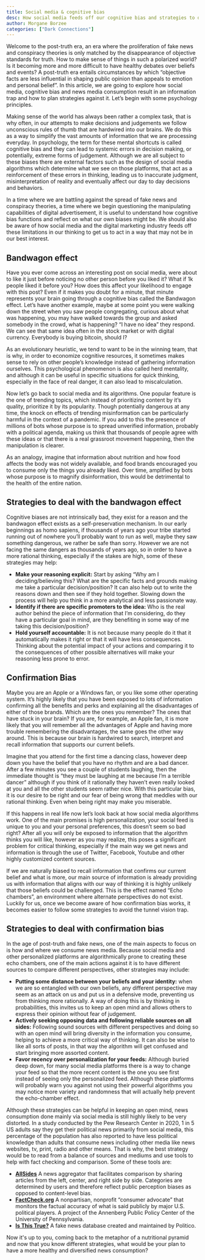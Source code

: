 ```yaml
---
title: Social media & cognitive bias
desc: How social media feeds off our cognitive bias and strategies to deal with it
author: Morgane Borzee
categories: ["Dark Connections"]
---
```


Welcome to the post-truth era, an era where the proliferation of fake news and conspiracy theories is only matched by the disappearance of objective standards for truth. How to make sense of things in such a polarized world? Is it becoming more and more difficult to have healthy debates over beliefs and events? A post-truth era entails circumstances by which “objective facts are less influential in shaping public opinion than appeals to emotion and personal belief”. In this article, we are going to explore how social media, cognitive bias and news media consumption result in an information trap and how to plan strategies against it. Let’s begin with some psychology principles.

Making sense of the world has always been rather a complex task, that is why often, in our attempts to make decisions and judgements we follow unconscious rules of thumb that are hardwired into our brains. We do this as a way to simplify the vast amounts of information that we are processing everyday. In psychology, the term for these mental shortcuts is called cognitive bias and they can lead to systemic errors in decision making, or potentially, extreme forms of judgement. Although we are all subject to these biases there are external factors such as the design of social media algorithms which determine what we see on those platforms, that act as a reinforcement of these errors in thinking, leading us to inaccurate judgment, misinterpretation of reality and eventually affect our day to day decisions and behaviors.

In a time where we are battling against the spread of fake news and conspiracy theories, a time where we begin questioning the manipulating capabilities of digital advertisement, it is useful to understand how cognitive bias functions and reflect on what our own biases might be. We should also be aware of how social media and the digital marketing industry feeds off these limitations in our thinking to get us to act in a way that may not be in our best interest.


## Bandwagon effect

Have you ever come across an interesting post on social media, were about to like it just before noticing no other person before you liked it? What if 1k people liked it before you? How does this affect your likelihood to engage with this post? Even if it makes you doubt for a minute, that minute represents your brain going through a cognitive bias called the Bandwagon effect. Let’s have another example, maybe at some point you were walking down the street when you saw people congregating, curious about what was happening, you may have walked towards the group and asked somebody in the crowd, what is happening? “I have no idea” they respond. We can see that same idea often in the stock market or with digital currency. Everybody is buying bitcoin, should I?

As an evolutionary heuristic, we tend to want to be in the winning team, that is why, in order to economize cognitive resources, it sometimes makes sense to rely on other people’s knowledge instead of gathering information ourselves. This psychological phenomenon is also called herd mentality, and although it can be useful in specific situations for quick thinking, especially in the face of real danger, it can also lead to miscalculation.

Now let’s go back to social media and its algorithms. One popular feature is the one of trending topics, which instead of prioritizing content by it’s quality, prioritize it by its popularity. Though potentially dangerous at any time, the knock on effects of trending misinformation can be particularly harmful in the context of a pandemic. If you add to this the presence of millions of bots whose purpose is to spread unverified information, probably with a political agenda, making us think that thousands of people agree with these ideas or that there is a real grassroot movement happening, then the manipulation is clearer.

As an analogy, imagine that information about nutrition and how food affects the body was not widely available, and food brands encouraged you to consume only the things you already liked. Over time, amplified by bots whose purpose is to magnify disinformation, this would be detrimental to the health of the entire nation.


## Strategies to deal with the bandwagon effect

Cognitive biases are not intrinsically bad, they exist for a reason and the bandwagon effect exists as a self-preservation mechanism. In our early beginnings as homo sapiens, if thousands of years ago your tribe started running out of nowhere you’ll probably want to run as well, maybe they saw something dangerous, we rather be safe than sorry. However we are not facing the same dangers as thousands of years ago, so in order to have a more rational thinking, especially if the stakes are high, some of these strategies may help:

* **Make your reasoning explicit:** Start by asking “Why am I deciding/believing this? What are the specific facts and grounds making me take a particular decision/position? It can also help out to write the reasons down and then see if they hold together. Slowing down the process will help you think in a more analytical and less passionate way.
* **Identify if there are specific promoters to the idea:** Who is the real author behind the piece of information that I’m considering, do they have a particular goal in mind, are they benefiting in some way of me taking this decision/position?
* **Hold yourself accountable:** It is not because many people do it that it automatically makes it right or that it will have less consequences. Thinking about the potential impact of your actions and comparing it to the consequences of other possible alternatives will make your reasoning less prone to error.

## Confirmation Bias

Maybe you are an Apple or a Windows fan, or you like some other operating system. It’s highly likely that you have been exposed to lots of information confirming all the benefits and perks and explaining all the disadvantages of either of those brands. Which are the ones you remember? The ones that have stuck in your brain? If you are, for example, an Apple fan, it is more likely that you will remember all the advantages of Apple and having more trouble remembering the disadvantages, the same goes the other way around. This is because our brain is hardwired to search, interpret and recall information that supports our current beliefs. 

Imagine that you attend for the first time a dancing class, however deep down you have the belief that you have no rhythm and are a bad dancer. After a few minutes you see a couple of students laughing, then the immediate thought is “they must be laughing at me because I’m a terrible dancer” although if you think of it rationally they haven’t even really looked at you and all the other students seem rather nice. With this particular bias, it is our desire to be right and our fear of being wrong that meddles with our rational thinking. Even when being right may make you miserable.

If this happens in real life now let’s look back at how social media algorithms work. One of the main promises is high personalization, your social feed is unique to you and your personal preferences, this doesn’t seem so bad right? After all you will only be exposed to information that the algorithm thinks you will like, however as you may realize, this poses a significant problem for critical thinking, especially if the main way we get news and information is through the use of Twitter, Facebook, Youtube and other highly customized content sources. 

If we are naturally biased to recall information that confirms our current belief and what is more, our main source of information is already providing us with information that aligns with our way of thinking it is highly unlikely that those beliefs could be challenged. This is the effect named “Echo chambers”, an environment where alternate perspectives do not exist. Luckily for us, once we become aware of how confirmation bias works, it becomes easier to follow some strategies to avoid the tunnel vision trap.

## Strategies to deal with confirmation bias 

In the age of post-truth and fake news, one of the main aspects to focus on is how and where we consume news media. Because social media and other personalized platforms are algorithmically prone to creating these echo chambers, one of the main actions against it is to have different sources to compare different perspectives, other strategies may include:

* **Putting some distance between your beliefs and your identity:** when we are so entangled with our own beliefs, any different perspective may seem as an attack on us and put us in a defensive mode, preventing us from thinking more rationally. A way of doing this is by thinking in probabilities, this invites us to keep an open mind and allows others to express their opinion without fear of judgement.
* **Actively seeking opposing data and following reliable sources on all sides:** Following sound sources with different perspectives and doing so with an open mind will bring diversity in the information you consume, helping to achieve a more critical way of thinking. It can also be wise to like all sorts of posts, in that way the algorithm will get confused and start bringing more assorted content.
* **Favor recency over personalization for your feeds:** Although buried deep down, for many social media platforms there is a way to change your feed so that the more recent content is the one you see first instead of seeing only the personalized feed. Although these platforms will probably warn you against not using their powerful algorithms you may notice more variety and randomness that will actually help prevent the echo-chamber effect.

Although these strategies can be helpful in keeping an open mind, news consumption done mainly via social media is still highly likely to be very distorted. In a study conducted by the Pew Research Center in 2020, 1 in 5 US adults say they get their political news primarily from social media, this percentage of the population has also reported to have less political knowledge than adults that consume news including other media like news websites, tv, print, radio and other means. That is why, the best strategy would be to read from a balance of sources and mediums and use tools to help with fact checking and comparison. Some of these tools are:

* **[AllSides](https://www.allsides.com/unbiased-balanced-news)** A news aggregator that facilitates comparison by sharing articles from the left, center, and right side by side. Categories are determined by users and therefore reflect public perception biases as opposed to content-level bias.
* **[FactCheck.org](https://www.factcheck.org/)** A nonpartisan, nonprofit “consumer advocate” that monitors the factual accuracy of what is said publicly by major U.S. political players. A project of the Annenberg Public Policy Center of the University of Pennsylvania.
* **[Is This True?](https://www.politico.com/interactives/2018/is-this-true/)** A fake news database created and maintained by Politico.


Now it's up to you, coming back to the metaphor of a nutritional pyramid and now that you know different strategies, what would be your plan to have a more healthy and diversified news consumption?